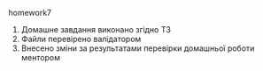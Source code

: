 homework7

1. Домашне завдання виконано згідно ТЗ
2. Файли перевірено валідатором
3. Внесено зміни за результатами перевірки домашньої роботи ментором
